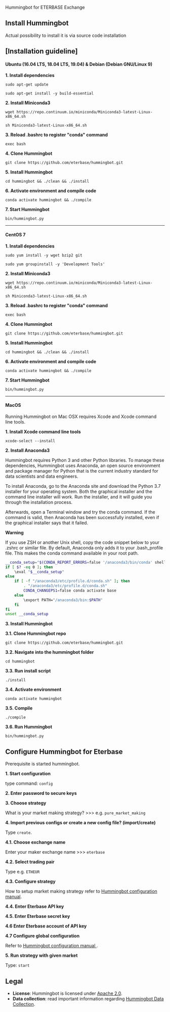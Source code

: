 
Hummingbot for ETERBASE Exchange
## Install Hummingbot
Actual possibility to install it is via source code installation

## [Installation guideline]
#### **Ubuntu** (16.04 LTS, 18.04 LTS, 19.04) & **Debian** (Debian GNU/Linux 9) 

**1. Install dependencies**

`sudo apt-get update`

`sudo apt-get install -y build-essential`

**2. Install Miniconda3**

`wget https://repo.continuum.io/miniconda/Miniconda3-latest-Linux-x86_64.sh`

`sh Miniconda3-latest-Linux-x86_64.sh`

**3. Reload .bashrc to register "conda" command**

`exec bash`

**4. Clone Hummingbot**

`git clone https://github.com/eterbase/hummingbot.git`

**5. Install Hummingbot**

`cd hummingbot && ./clean && ./install`

**6. Activate environment and compile code**

`conda activate hummingbot && ./compile`

**7. Start Hummingbot**

`bin/hummingbot.py`

------------
#### CentOS 7
**1. Install dependencies**

`sudo yum install -y wget bzip2 git`

`sudo yum groupinstall -y 'Development Tools'`

**2. Install Miniconda3**

`wget https://repo.continuum.io/miniconda/Miniconda3-latest-Linux-x86_64.sh`

`sh Miniconda3-latest-Linux-x86_64.sh`

**3. Reload .bashrc to register "conda" command**

`exec bash`

**4. Clone Hummingbot**

`git clone https://github.com/eterbase/hummingbot.git`

**5. Install Hummingbot**

`cd hummingbot && ./clean && ./install`

**6. Activate environment and compile code**

`conda activate hummingbot && ./compile`

**7. Start Hummingbot**

`bin/hummingbot.py`

------------
#### **MacOS**
Running Hummingbot on Mac OSX requires Xcode and Xcode command line tools.

**1. Install Xcode command line tools**

`xcode-select --install`

**2. Install Anaconda3**

Hummingbot requires Python 3 and other Python libraries. To manage these dependencies, Hummingbot uses Anaconda, an open source environment and package manager for Python that is the current industry standard for data scientists and data engineers.

To install Anaconda, go to the Anaconda site and download the Python 3.7 installer for your operating system. Both the graphical installer and the command line installer will work. Run the installer, and it will guide you through the installation process.

Afterwards, open a Terminal window and try the conda command. If the command is valid, then Anaconda has been successfully installed, even if the graphical installer says that it failed.

**Warning**

If you use ZSH or another Unix shell, copy the code snippet below to your .zshrc or similar file. By default, Anaconda only adds it to your .bash_profile file. This makes the conda command available in your root path.
```bash
__conda_setup="$(CONDA_REPORT_ERRORS=false '/anaconda3/bin/conda' shell.bash hook 2> /dev/null)"
if [ $? -eq 0 ]; then
    \eval "$__conda_setup"
else
    if [ -f "/anaconda3/etc/profile.d/conda.sh" ]; then
        . "/anaconda3/etc/profile.d/conda.sh"
        CONDA_CHANGEPS1=false conda activate base
    else
        \export PATH="/anaconda3/bin:$PATH"
    fi
fi
unset __conda_setup
```
**3. Install Hummingbot**

**3.1. Clone Hummingbot repo**

`git clone https://github.com/eterbase/hummingbot.git`

**3.2. Navigate into the hummingbot folder**

`cd hummingbot`

**3.3. Run install script**

`./install`

**3.4. Activate environment**

`conda activate hummingbot`

**3.5. Compile**

`./compile`

**3.6. Run Hummingbot**

`bin/hummingbot.py`


## Configure Hummingbot for Eterbase
Prerequisite is started hummingbot.

**1. Start configuration**

type command: `config`

**2. Enter password to secure keys**

**3. Choose strategy**

What is your market making strategy? >>> e.g. `pure_market_making`

**4. Import previous configs or create a new config file? (import/create)**

Type `create`.

**4.1. Choose exchange name**

Enter your maker exchange name >>> `eterbase`

**4.2. Select trading pair**

Type e.g. `ETHEUR`

**4.3. Configure strategy**

How to setup market making strategy refer to [Hummingbot configuration manual](https://docs.hummingbot.io/operation/configuration/ "Hummingbot configuration manual").

**4.4. Enter Eterbase API key**

**4.5. Enter Eterbase secret key**

**4.6 Enter Eterbase account of API key**

**4.7 Configure global configuration**

Refer to [Hummingbot configuration manual ](https://docs.hummingbot.io/operation/configuration/ "Hummingbot configuration manual").

**5. Run strategy with given market**

Type: `start`

## Legal

- **License**: Hummingbot is licensed under [Apache 2.0](./LICENSE).
- **Data collection**: read important information regarding [Hummingbot Data Collection](DATA_COLLECTION.md).
